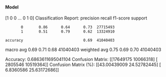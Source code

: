 #### Model
[1 0 0 ... 0 1 0]
Classification Report:
              precision    recall  f1-score   support

           0       0.86      0.64      0.73  27715493
           1       0.51      0.79      0.62  13324910

    accuracy                           0.69  41040403
   macro avg       0.69      0.71      0.68  41040403
weighted avg       0.75      0.69      0.70  41040403

Accuracy: 0.6863611695041104
Confusion Matrix:
[[17649175 10066318]
 [ 2805546 10519364]]
Confusion Matrix (%):
[[43.00439009 24.52782445]
 [ 6.8360586  25.63172686]]
